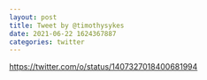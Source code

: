 ```yaml
--- 
layout: post 
title: Tweet by @timothysykes 
date: 2021-06-22 1624367887 
categories: twitter 
--- 
```

https://twitter.com/o/status/1407327018400681994